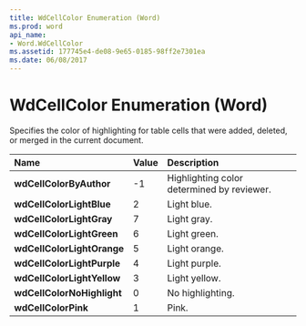 ```yaml
---
title: WdCellColor Enumeration (Word)
ms.prod: word
api_name:
- Word.WdCellColor
ms.assetid: 177745e4-de08-9e65-0185-98ff2e7301ea
ms.date: 06/08/2017
---
```



# WdCellColor Enumeration (Word)

Specifies the color of highlighting for table cells that were added, deleted, or merged in the current document.



|**Name**|**Value**|**Description**|
|:-----|:-----|:-----|
| **wdCellColorByAuthor**|-1|Highlighting color determined by reviewer.|
| **wdCellColorLightBlue**|2|Light blue.|
| **wdCellColorLightGray**|7|Light gray.|
| **wdCellColorLightGreen**|6|Light green.|
| **wdCellColorLightOrange**|5|Light orange.|
| **wdCellColorLightPurple**|4|Light purple.|
| **wdCellColorLightYellow**|3|Light yellow.|
| **wdCellColorNoHighlight**|0|No highlighting.|
| **wdCellColorPink**|1|Pink.|


